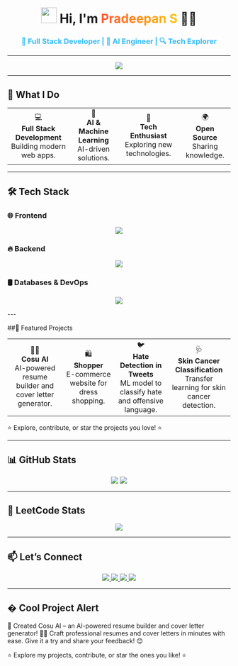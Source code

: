 <h1 align="center">
  <img src="https://media.giphy.com/media/hvRJCLFzcasrR4ia7z/giphy.gif" width="35px"> 
  Hi, I'm <span style="color:#FF5733; background: linear-gradient(90deg, #FF5733, #FFC300); -webkit-background-clip: text; -webkit-text-fill-color: transparent;">Pradeepan S</span> 👨‍💻
</h1>
<h3 align="center" style="color:#36BCF7; font-weight: bold;">
  🚀 Full Stack Developer | 🤖 AI Engineer | 🔍 Tech Explorer
</h3>

---

<p align="center">
  <img src="https://readme-typing-svg.demolab.com?font=Fira+Code&weight=600&size=25&pause=1000&color=36BCF7&center=true&vCenter=true&width=700&lines=Full+Stack+Developer+🖥️;AI+Engineer+🤖;Tech+Explorer+🔍;Open+Source+Contributor+💡;Innovation+Driven+🔥"/>
</p>

---

## 🚀 **What I Do**
<div align="center">
  <table>
    <tr>
      <td align="center">💻<br><b>Full Stack Development</b><br>Building modern web apps.</td>
      <td align="center">🤖<br><b>AI & Machine Learning</b><br>AI-driven solutions.</td>
      <td align="center">🔧<br><b>Tech Enthusiast</b><br>Exploring new technologies.</td>
      <td align="center">🌍<br><b>Open Source</b><br>Sharing knowledge.</td>
    </tr>
  </table>
</div>

---

## 🛠️ **Tech Stack**
### 🌐 **Frontend**
<p align="center">
  <img src="https://skillicons.dev/icons?i=html,css,bootstrap,nextjs,react,tailwind,vue,javascript"/>
</p>

### 🔥 **Backend**
<p align="center">
  <img src="https://skillicons.dev/icons?i=nodejs,express,java,python,flask"/>
</p>

### 🛢️ **Databases & DevOps**
<p align="center">
  <img src="https://skillicons.dev/icons?i=mysql,mongodb,git,github,azure"/>
</p>
---

##🌟 Featured Projects
<div align="center"> <table> <tr> <td align="center">📄✨<br><b>Cosu AI</b><br>AI-powered resume builder and cover letter generator.</td> <td align="center">🛍️<br><b>Shopper</b><br>E-commerce website for dress shopping.</td> <td align="center">🐦<br><b>Hate Detection in Tweets</b><br>ML model to classify hate and offensive language.</td> <td align="center">🩺<br><b>Skin Cancer Classification</b><br>Transfer learning for skin cancer detection.</td> </tr> </table> </div>
⭐️ Explore, contribute, or star the projects you love! ⭐️

---

## 📊 **GitHub Stats**
<p align="center">
  <img src="https://github-readme-stats.vercel.app/api?username=pradeepan02&show_icons=true&theme=radical&hide_border=true&include_all_commits=true&count_private=true"/>
  <img src="https://streak-stats.demolab.com?user=pradeepan02&theme=radical&hide_border=true"/>
</p>

---

## 🎯 **LeetCode Stats**
<p align="center">
  <img src="https://leetcard.jacoblin.cool/pradeepan02?theme=dark&font=Montserrat&ext=heatmap"/>
</p>

---

## 📫 **Let’s Connect**
<p align="center">
  <a href="www.linkedin.com/in/pradeepans0201">
    <img src="https://img.shields.io/badge/LinkedIn-0077B5?style=for-the-badge&logo=linkedin&logoColor=white"/>
  </a>
  <a href="https://leetcode.com/u/pradeepan02/">
    <img src="https://img.shields.io/badge/LinkedIn-0077B5?style=for-the-badge&logo=linkedin&logoColor=white"/>
  </a>
  <a href="mailto:pradeep02012005.com">
    <img src="https://img.shields.io/badge/Email-D14836?style=for-the-badge&logo=gmail&logoColor=white"/>
  </a>
  <a href="https://github.com/pradeepan02">
    <img src="https://img.shields.io/badge/GitHub-100000?style=for-the-badge&logo=github&logoColor=white"/>
  </a>
</p>

---

## � Cool Project Alert
🚀 Created Cosu AI – an AI-powered resume builder and cover letter generator! 📄✨ Craft professional resumes and cover letters in minutes with ease. Give it a try and share your feedback! 😊

⭐️ Explore my projects, contribute, or star the ones you like! ⭐️
